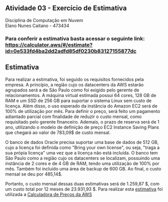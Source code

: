 ## Atividade 03 - Exercício de Estimativa

Disciplina de Computação em Nuvem <br>
Elano Nunes Caitano - 473434 <br>


### Para conferir a estimativa basta acessar o seguinte link: https://calculator.aws/#/estimate?id=0e533fd4ba2dd2adfd85df0230b83127155877dc

## Estimativa

Para realizar a estimativa, foi seguido os requisitos fornecidos pela empresa. A princípio, a região cujo os datacenters da AWS estarão agrupados será a de São Paulo como foi exigido pelo gerente de relacionamentos. A máquina virtual estimada possui 64 cores, 128 GB de RAM e um SSD de 256 GB para suportar o sistema Linux sem custo de licença. Além disso, o uso esperado da instância do Amazon EC2 será de 100% de utilização por mês. Para definir o preço, será feito um pagamento adiantado parcial com finalidade de reduzir o custo mensal, como requisitado pelo gerente financeiro. Ademais, o prazo de reserva será de 1 ano, utilizando o modelo de definição de preço EC2 Instance Saving Plans que chegará ao valor de 783,09$ de custo mensal.  

O banco de dados Oracle precisa suportar uma base de dados de 512 GB, cujo a licença foi definida como "Bring your own license", ou seja, "traga a sua própia licença" uma vez que a licença não está incluída. O banco tem São Paulo como a região cujo os datacenters se localizam, possuindo uma instância de 2 cores e de 4 GB de RAM, tendo uma utilização de 100% por mês. Também foi incluído uma área de backup de 600 GB. Ao final, o custo mensal se deu por 485,14$.

Portanto, o custo mensal dessas duas estimativas será de 1.259,87 $, com um custo total por 12 meses de 23.931,93 $. Para realizar esta [estimativa](https://calculator.aws/#/estimate?id=0e533fd4ba2dd2adfd85df0230b83127155877dc) foi utilizada a [Calculadora de Preços da AWS ](https://calculator.aws/#/)
